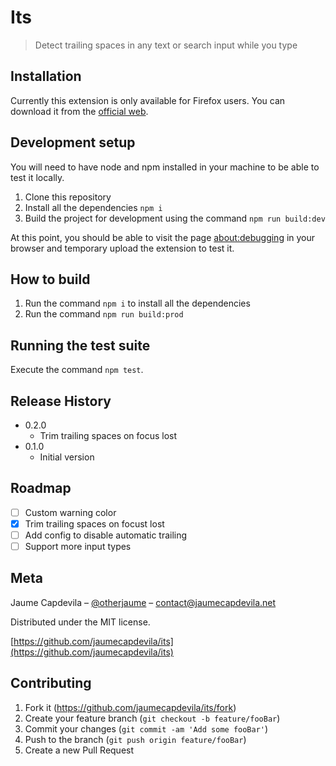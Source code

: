 # Its
> Detect trailing spaces in any text or search input while you type

## Installation

Currently this extension is only available for Firefox users. You can download it from the [official web](https://addons.mozilla.org/).

## Development setup

You will need to have node and npm installed in your machine to be able to test it locally.

1. Clone this repository
2. Install all the dependencies `npm i`
3. Build the project for development using the command `npm run build:dev`

At this point, you should be able to visit the page [about:debugging](about:debugging) in your browser and temporary upload the extension to test it.

## How to build

1. Run the command `npm i` to install all the dependencies
2. Run the command `npm run build:prod`

## Running the test suite

Execute the command `npm test`.

## Release History

* 0.2.0
  * Trim trailing spaces on focus lost
* 0.1.0
  * Initial version

## Roadmap

- [ ] Custom warning color
- [x] Trim trailing spaces on focust lost
- [ ] Add config to disable automatic trailing
- [ ] Support more input types

## Meta

Jaume Capdevila – [@otherjaume](https://twitter.com/otherjaume) – contact@jaumecapdevila.net

Distributed under the MIT license.

[https://github.com/jaumecapdevila/its](https://github.com/jaumecapdevila/its)

## Contributing

1. Fork it (<https://github.com/jaumecapdevila/its/fork>)
2. Create your feature branch (`git checkout -b feature/fooBar`)
3. Commit your changes (`git commit -am 'Add some fooBar'`)
4. Push to the branch (`git push origin feature/fooBar`)
5. Create a new Pull Request
